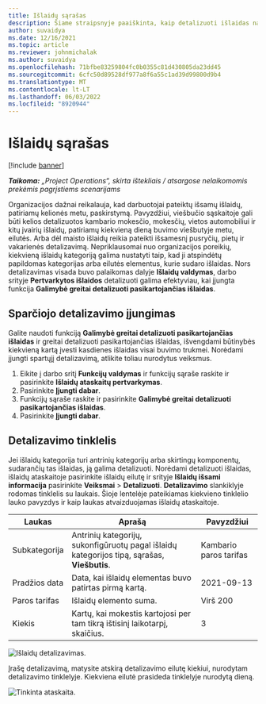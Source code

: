 ```yaml
---
title: Išlaidų sąrašas
description: Šiame straipsnyje paaiškinta, kaip detalizuoti išlaidas naudojant pertvarkytą išlaidų darbo sritį.
author: suvaidya
ms.date: 12/16/2021
ms.topic: article
ms.reviewer: johnmichalak
ms.author: suvaidya
ms.openlocfilehash: 71bfbe83259804fc0b0355c81d430805da23dd45
ms.sourcegitcommit: 6cfc50d89528df977a8f6a55c1ad39d99800d9b4
ms.translationtype: MT
ms.contentlocale: lt-LT
ms.lasthandoff: 06/03/2022
ms.locfileid: "8920944"
---
```

# <a name="expense-itemization"></a>Išlaidų sąrašas

[!include [banner](../includes/banner.md)]

_**Taikoma:** „Project Operations“, skirta ištekliais / atsargose nelaikomomis prekėmis pagrįstiems scenarijams_

Organizacijos dažnai reikalauja, kad darbuotojai pateiktų išsamų išlaidų, patiriamų kelionės metu, paskirstymą. Pavyzdžiui, viešbučio sąskaitoje gali būti kelios detalizuotos kambario mokesčio, mokesčių, vietos automobiliui ir kitų įvairių išlaidų, patiriamų kiekvieną dieną buvimo viešbutyje metu, eilutės. Arba dėl maisto išlaidų reikia pateikti išsamesnį pusryčių, pietų ir vakarienės detalizavimą. Nepriklausomai nuo organizacijos poreikių, kiekvieną išlaidų kategoriją galima nustatyti taip, kad ji atspindėtų papildomas kategorijas arba eilutės elementus, kurie sudaro išlaidas. Nors detalizavimas visada buvo palaikomas dalyje **Išlaidų valdymas**, darbo srityje **Pertvarkytos išlaidos** detalizuoti galima efektyviau, kai įjungta funkcija **Galimybė greitai detalizuoti pasikartojančias išlaidas**.  

## <a name="enable-quick-itemization"></a>Sparčiojo detalizavimo įjungimas 

Galite naudoti funkciją **Galimybė greitai detalizuoti pasikartojančias išlaidas** ir greitai detalizuoti pasikartojančias išlaidas, išvengdami būtinybės kiekvieną kartą įvesti kasdienes išlaidas visai buvimo trukmei. Norėdami įjungti spartųjį detalizavimą, atlikite toliau nurodytus veiksmus.

1. Eikite į darbo sritį **Funkcijų valdymas** ir funkcijų sąraše raskite ir pasirinkite **Išlaidų ataskaitų pertvarkymas**. 
2. Pasirinkite **Įjungti dabar**. 
3. Funkcijų sąraše raskite ir pasirinkite **Galimybė greitai detalizuoti pasikartojančias išlaidas**.
4. Pasirinkite **Įjungti dabar**. 

## <a name="itemization-grid"></a>Detalizavimo tinklelis 

Jei išlaidų kategorija turi antrinių kategorijų arba skirtingų komponentų, sudarančių tas išlaidas, ją galima detalizuoti. Norėdami detalizuoti išlaidas, išlaidų ataskaitoje pasirinkite išlaidų eilutę ir srityje **Išlaidų išsami informacija** pasirinkite **Veiksmai** > **Detalizuoti**. **Detalizavimo** slankiklyje rodomas tinklelis su laukais. Šioje lentelėje pateikiamas kiekvieno tinklelio lauko pavyzdys ir kaip laukas atvaizduojamas išlaidų ataskaitoje. 

|     Laukas          |     Aprašą                                                                                  |     Pavyzdžiui              |
|--------------------|--------------------------------------------------------------------------------------------------|--------------------------|
|     Subkategorija    |     Antrinių kategorijų, sukonfigūruotų pagal išlaidų kategorijos tipą, sąrašas, **Viešbutis**.             |     Kambario paros tarifas      |
|     Pradžios data     |     Data, kai išlaidų elementas buvo patirtas pirmą kartą.                                           |     2021-09-13           |
|     Paros tarifas     |     Išlaidų elemento suma.                                                    |     Virš 200                  |
|     Kiekis       |     Kartų, kai mokestis kartojosi per tam tikrą ištisinį laikotarpį, skaičius.                       |     3                    |

![Išlaidų detalizavimas.](media/Itemization%20screen%201.png)

Įrašę detalizavimą, matysite atskirą detalizavimo eilutę kiekiui, nurodytam detalizavimo tinklelyje. Kiekviena eilutė prasideda tinklelyje nurodytą dieną.

![Tinkinta ataskaita.](media/Itemization%20screen%202.png)

